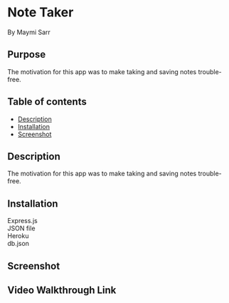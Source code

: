 # Note Taker
By Maymi Sarr


## Purpose
The motivation for this app was to make taking and saving notes trouble-free. 
 
## Table of contents
- [Description](#description)
- [Installation](#installation)
- [Screenshot](#screenshot)


## Description
The motivation for this app was to make taking and saving notes trouble-free. 


## Installation
<div>Express.js </div>

<div>JSON file</div>
<div>Heroku</div>
<div>db.json</div>




## Screenshot




## Video Walkthrough Link

